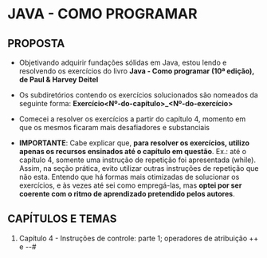 # JAVA - COMO PROGRAMAR

## PROPOSTA

- Objetivando adquirir fundações sólidas em Java, estou lendo e resolvendo os exercícios do livro **Java - Como programar
  (10ª edição), de Paul & Harvey Deitel**

- Os subdiretórios contendo os exercícios solucionados são nomeados da seguinte forma: **Exercício<Nº-do-capítulo>_<Nº-do-exercício>**

- Comecei a resolver os exercícios a partir do capítulo 4, momento em que os mesmos ficaram mais desafiadores e substanciais

- **IMPORTANTE**: 
  Cabe explicar que, **para resolver os exercícios, utilizo apenas os recursos ensinados até o capítulo em questão**. Ex.: até o
  capítulo 4, somente uma instrução de repetição foi apresentada (while). Assim, na seção prática, evito utilizar outras instruções
  de repetição que não esta. Entendo que há formas mais otimizadas de solucionar os exercícios, e às vezes até sei como empregá-las, 
  mas **optei por ser coerente com o ritmo de aprendizado pretendido pelos autores**.

## CAPÍTULOS E TEMAS

1. Capítulo 4  - Instruções de controle: parte 1; operadores de atribuição ++ e --#